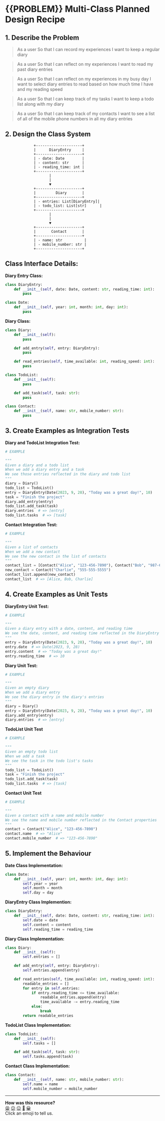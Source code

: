 # {{PROBLEM}} Multi-Class Planned Design Recipe

## 1. Describe the Problem

> As a user
> So that I can record my experiences
> I want to keep a regular diary

> As a user
> So that I can reflect on my experiences 
> I want to read my past diary entries

> As a user
> So that I can reflect on my experiences in my busy day
> I want to select diary entries to read based on how much time I have and my reading speed

> As a user
> So that I can keep track of my tasks
> I want to keep a todo list along with my diary

> As a user
> So that I can keep track of my contacts
> I want to see a list of all of the mobile phone numbers in all my diary entries

## 2. Design the Class System

```
             +---------------------+
             |      DiaryEntry     |
             +---------------------+
             | - date: Date        |
             | - content: str      |
             | - reading_time: int |
             +---------------------+
                    |
                    |
                    ▼
             +---------------------+
             |         Diary       |
             +---------------------+
             | - entries: List[DiaryEntry]|
             | - todo_list: List[str]      |
             +---------------------+
                    |
                    |
                    ▼
             +---------------------+
             |       Contact       |
             +---------------------+
             | - name: str          |
             | - mobile_number: str |
             +---------------------+
```
## Class Interface Details:

**Diary Entry Class:**
```python
class DiaryEntry:
    def __init__(self, date: Date, content: str, reading_time: int):
        pass

class Date:
    def __init__(self, year: int, month: int, day: int):
        pass
```
**Diary Class:**

```python
class Diary:
    def __init__(self):
        pass

    def add_entry(self, entry: DiaryEntry):
        pass

    def read_entries(self, time_available: int, reading_speed: int):
        pass

class TodoList:
    def __init__(self):
        pass

    def add_task(self, task: str):
        pass

class Contact:
    def __init__(self, name: str, mobile_number: str):
        pass
```
## 3. Create Examples as Integration Tests

**Diary and TodoList Integration Test:**
```python
# EXAMPLE

"""
Given a diary and a todo list
When we add a diary entry and a task
We see those entries reflected in the diary and todo list
"""
diary = Diary()
todo_list = TodoList()
entry = DiaryEntry(Date(2023, 9, 28), "Today was a great day!", 10)
task = "Finish the project"
diary.add_entry(entry)
todo_list.add_task(task)
diary.entries  # => [entry]
todo_list.tasks  # => [task]
```
**Contact Integration Test:**
```python
# EXAMPLE

"""
Given a list of contacts
When we add a new contact
We see the new contact in the list of contacts
"""
contact_list = [Contact("Alice", "123-456-7890"), Contact("Bob", "987-654-3210")]
new_contact = Contact("Charlie", "555-555-5555")
contact_list.append(new_contact)
contact_list  # => [Alice, Bob, Charlie]
```

## 4. Create Examples as Unit Tests

**DiaryEntry Unit Test:**
```python
# EXAMPLE

"""
Given a diary entry with a date, content, and reading time
We see the date, content, and reading time reflected in the DiaryEntry properties
"""
entry = DiaryEntry(Date(2023, 9, 28), "Today was a great day!", 10)
entry.date  # => Date(2023, 9, 28)
entry.content  # => "Today was a great day!"
entry.reading_time  # => 10
```
**Diary Unit Test:**
```python
# EXAMPLE

"""
Given an empty diary
When we add a diary entry
We see the diary entry in the diary's entries
"""
diary = Diary()
entry = DiaryEntry(Date(2023, 9, 28), "Today was a great day!", 10)
diary.add_entry(entry)
diary.entries  # => [entry]
```
**TodoList Unit Test**
```python
# EXAMPLE

"""
Given an empty todo list
When we add a task
We see the task in the todo list's tasks
"""
todo_list = TodoList()
task = "Finish the project"
todo_list.add_task(task)
todo_list.tasks  # => [task]
```
**Contact Unit Test**
```python
# EXAMPLE

"""
Given a contact with a name and mobile number
We see the name and mobile number reflected in the Contact properties
"""
contact = Contact("Alice", "123-456-7890")
contact.name  # => "Alice"
contact.mobile_number  # => "123-456-7890"
```

## 5. Implement the Behaviour

**Date Class Implementation:**
```python
class Date:
    def __init__(self, year: int, month: int, day: int):
        self.year = year
        self.month = month
        self.day = day
```
**DiaryEntry Class Implemention:**
```python
class DiaryEntry:
    def __init__(self, date: Date, content: str, reading_time: int):
        self.date = date
        self.content = content
        self.reading_time = reading_time
```
**Diary Class Implementation:**
```python
class Diary:
    def __init__(self):
        self.entries = []

    def add_entry(self, entry: DiaryEntry):
        self.entries.append(entry)

    def read_entries(self, time_available: int, reading_speed: int):
        readable_entries = []
        for entry in self.entries:
            if entry.reading_time <= time_available:
                readable_entries.append(entry)
                time_available -= entry.reading_time
            else:
                break
        return readable_entries
```
**TodoList Class Implementation:**
```python
class TodoList:
    def __init__(self):
        self.tasks = []

    def add_task(self, task: str):
        self.tasks.append(task)
```
**Contact Class Implementation:**
```python
class Contact:
    def __init__(self, name: str, mobile_number: str):
        self.name = name
        self.mobile_number = mobile_number 
```


<!-- BEGIN GENERATED SECTION DO NOT EDIT -->

---

**How was this resource?**  
[😫](https://airtable.com/shrUJ3t7KLMqVRFKR?prefill_Repository=makersacademy%2Fgolden-square-in-python&prefill_File=resources%2Fmulti_class_recipe_template.md&prefill_Sentiment=😫) [😕](https://airtable.com/shrUJ3t7KLMqVRFKR?prefill_Repository=makersacademy%2Fgolden-square-in-python&prefill_File=resources%2Fmulti_class_recipe_template.md&prefill_Sentiment=😕) [😐](https://airtable.com/shrUJ3t7KLMqVRFKR?prefill_Repository=makersacademy%2Fgolden-square-in-python&prefill_File=resources%2Fmulti_class_recipe_template.md&prefill_Sentiment=😐) [🙂](https://airtable.com/shrUJ3t7KLMqVRFKR?prefill_Repository=makersacademy%2Fgolden-square-in-python&prefill_File=resources%2Fmulti_class_recipe_template.md&prefill_Sentiment=🙂) [😀](https://airtable.com/shrUJ3t7KLMqVRFKR?prefill_Repository=makersacademy%2Fgolden-square-in-python&prefill_File=resources%2Fmulti_class_recipe_template.md&prefill_Sentiment=😀)  
Click an emoji to tell us.

<!-- END GENERATED SECTION DO NOT EDIT -->
